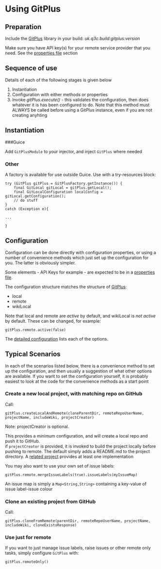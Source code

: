 # Using GitPlus

## Preparation

Include the [GitPlus](https://github.com/davidsowerby/gitplus) library in your build: *uk.q3c.build:gitplus:version*  

Make sure you have API key(s) for your remote service provider that you need.  See the [properties file](build-properties.md) section

## Sequence of use

Details of each of the following stages is given below

1. Instantiation
1. Configuration with either methods or properties
1. Invoke *gitPlus.execute()* - this validates the configuration, then does whatever it is has been configured to do.  Note that this method must ALWAYS be called before using a GitPlus instance, even if you are not creating anyhting

## Instantiation

###Guice

Add `GitPlusModule` to your injector, and inject `GitPlus` where needed 

### Other

A factory is available for use outside Guice.  Use with a try-resources block:

```
try (GitPlus gitPlus = GitPlusFactory.getInstance()) {
    final GitLocal gitLocal = gitPlus.getLocal();
    final GitLocalConfiguration localConfig = gitLocal.getConfiguration();
    // do stuff
}
catch (Exception e){

...

}
```

## Configuration

Configuration can be done directly with configuration properties, or using a number of convenience methods which just set up the configuration for you.
The latter is obviously simpler.

Some elements - API Keys for example - are expected to be in a [properties file](build-properties.md).

The configuration structure matches the structure of [GitPlus](https://github.com/davidsowerby/gitplus):

- local
- remote
- wikiLocal

Note that local and remote are *active* by default, and wikiLocal is *not active* by default.  These can be changed, for example:

```
gitPlus.remote.active(false)
```

The [detailed configuration](gitplus-configuration.md) lists each of the options.

## Typical Scenarios

In each of the scenarios listed below, there is a convenience method to set up the configuration, and then usually a suggestion of what other options are available.
If you want to set the configuration yourself, it is probably easiest to look at the code for the convenience methods as a start point

### Create a new local project, with matching repo on GitHub

Call:

```
gitPlus.createLocalAndRemote(cloneParentDir, remoteRepoUserName, projectName, includeWiki, projectCreator)

```

Note: projectCreator is optional. 

This provides a minimum configuration, and will create a local repo and push it to GitHub.  
if `projectCreator` is provided, it is invoked to build the project locally before pushing to remote.  The default simply adds a README.md to the project directory. A [related project](https://github.com/davidsowerby/projectadmin) provides at least one implementation

You may also want to use your own set of issue labels:

```
gitPlus.remote.mergeIssueLabels(true).issueLabels(myIssueMap)
```

An issue map is simply a `Map<String,String>` containing a key-value of issue label-issue colour

### Clone an existing project from GitHub

Call:

```
gitPlus.cloneFromRemote(parentDir, remoteRepoUserName, projectName, includeWiki, cloneExistsResponse) 
```



### Use just for remote
If you want to just manage issue labels, raise issues or other remote only tasks, simply configure `GitPlus` with:

```
gitPlus.remoteOnly()
```
